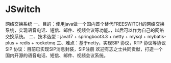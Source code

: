 # JSwitch

网络交换系统
一、目的：使用java做一个国内首个替代FREESWITCH的网络交换系统，实现语音电话、短信、邮件、视频会议等功能。，以后可以作为自己的网络交换系统。
二、技术选型：java17 + springboot3.3 + netty + mysql + mybatis-plus + redis + rocketmq
三、难点：基于netty，实现SIP 协议，RTP 协议等协议
SIP 协议：目前已实现SIP消息封装，SIP注册
欢迎有志之士共同贡献，打造一个国内开源的语音电话、短信、邮件、视频会议系统。
